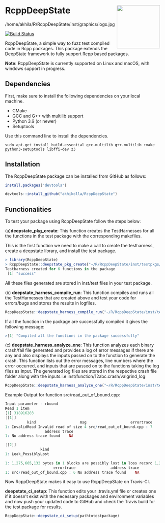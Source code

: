 # RcppDeepState <a href="http://r-datatable.com"><img src="https://github.com/akhikolla/RcppDeepState/tree/master/inst/graphics/logo.jpg" align="right" height="140" /></a>

/home/akhila/R/RcppDeepState/inst/graphics/logo.jpg

[![Build Status](https://travis-ci.org/akhikolla/RcppDeepState.svg?branch=master)](https://travis-ci.org/akhikolla/RcppDeepState)

RcppDeepState, a simple way to fuzz test compiled code in Rcpp packages. This package extends the DeepState framework to fully support Rcpp based packages.

**Note:** RcppDeepState is currently supported on Linux and macOS, with windows support in progress.

## Dependencies

First, make sure to install the following dependencies on your local machine.

* CMake
* GCC and G++ with multilib support
* Python 3.6 (or newer)
* Setuptools

Use this command line to install the dependencies.

```shell
sudo apt-get install build-essential gcc-multilib g++-multilib cmake python3-setuptools libffi-dev z3
```

## Installation

The RcppDeepState package can be installed from GitHub as follows:

```R
install.packages("devtools")

devtools::install_github("akhikolla/RcppDeepState")
```

## Functionalities

To test your package using RcppDeepState follow the steps below:

(a)**deepstate_pkg_create**: This function creates the TestHarnesses for all the functions in the test package with the corresponding makefiles.

This is the first function we need to make a call to create the testharness, create a deepstate library, and install the test package.

```R
> library(RcppDeepState)
> RcppDeepState::deepstate_pkg_create("~/R/RcppDeepState/inst/testpkgs/testSAN")
Testharness created for 6 functions in the package
 [1] "success"
```
All these files generated are stored in inst/test files in your test package.

(b) **deepstate_harness_compile_run**: This function compiles and runs all the TestHarnesses that are created above and test your code for errors/bugs and stores the results in logfiles.

```R
RcppDeepState::deepstate_harness_compile_run("~/R/RcppDeepState/inst/testpkgs/testSAN")

```
If all the function in the package are successfully compiled it gives the following message:

```R
>[1] "Compiled all the functions in the package successfully"
```

(c) **deepstate_harness_analyze_one**: This function analyzes each binary crash/fail file generated and provides a log of error messages if there are any and also displays the inputs passed on to the function to generate the crash.
This function lists out the error messages, line numbers where the error occurred, and inputs that are passed on to the functions taking the log files as input. The generated log files are stored in the respective crash file folder along with the inputs i.e inst/function/12abc.crash/valgrind_log

```R
RcppDeepState::deepstate_harness_analyze_one("~/R/RcppDeepState/inst/testpkgs/testSAN")
```

Example Output for function src/read_out_of_bound.cpp:

```R
Input parameter - rbound
Read 1 item
[1] 318916283
[[1]]
          kind                    msg                    errortrace
1: InvalidRead Invalid read of size 4 src/read_out_of_bound.cpp : 7
                  address trace
1: No address trace found    NA

[[2]]
                kind
1: Leak_PossiblyLost
                                                                               msg
1: 1,275,665,132 bytes in 1 blocks are possibly lost in loss record 1,279 of 1,279
                      errortrace                address trace
1: src/read_out_of_bound.cpp : 6 No address trace found    NA

```
Now RcppDeepState makes it easy to use RcppDeepState on Travis-CI. 

**deepstate_ci_setup**: This function edits your .travis.yml file or creates one if it doesn't exist with the necessary packages and environment variables and now push your updated code to GitHub and check the Travis build for the test package for results.

```R
RcppDeepState::deepstate_ci_setup(pathtotestpackage)
```
